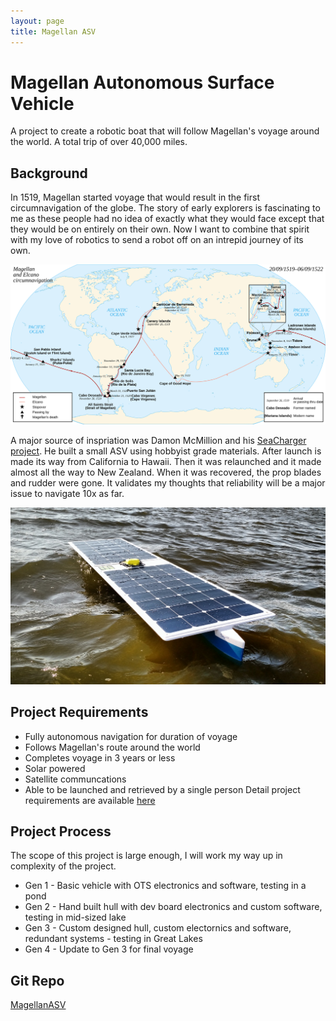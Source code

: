 ```yaml
---
layout: page
title: Magellan ASV
---
```

# Magellan Autonomous Surface Vehicle
A project to create a robotic boat that will follow Magellan's voyage around the world.  A total trip of over 40,000 miles.

## Background
In 1519, Magellan started voyage that would result in the first circumnavigation of the globe.  The story of early explorers is fascinating to me as these people had no idea of exactly what they would face except that they would be on entirely on their own.  Now I want to combine that spirit with my love of robotics to send a robot off on an intrepid journey of its own.

<img src="/assets/img/magellanasv_map.svg" width="1000">

A major source of inspriation was Damon McMillion and his [SeaCharger project](http://www.seacharger.com/).  He built a small ASV using hobbyist grade materials.  After launch is made its way from California to Hawaii.  Then it was relaunched and it made almost all the way to New Zealand.  When it was recovered, the prop blades and rudder were gone.  It validates my thoughts that reliability will be a major issue to navigate 10x as far.

<img src="/assets/img/magellanasv_seacharger.jpg" width="1000">

## Project Requirements
- Fully autonomous navigation for duration of voyage
- Follows Magellan's route around the world
- Completes voyage in 3 years or less
- Solar powered
- Satellite communcations
- Able to be launched and retrieved by a single person
Detail project requirements are available [here](https://github.com/pburgeson/magellanASV/wiki/Project-Requirements)

## Project Process
The scope of this project is large enough, I will work my way up in complexity of the project.
* Gen 1 - Basic vehicle with OTS electronics and software, testing in a pond
* Gen 2 - Hand built hull with dev board electronics and custom software, testing in mid-sized lake
* Gen 3 - Custom designed hull, custom electornics and software, redundant systems - testing in Great Lakes
* Gen 4 - Update to Gen 3 for final voyage

## Git Repo
[MagellanASV](https://github.com/pburgeson/magellanASV)
